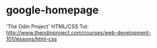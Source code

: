 # google-homepage
'The Odin Project' HTML/CSS Tut: http://www.theodinproject.com/courses/web-development-101/lessons/html-css
